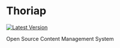 Thoriap
=======

[![Latest Version](http://img.shields.io/github/release/qubyte/rubidium.svg)](https://github.com/thoriap/thoriap/releases)

Open Source Content Management System

